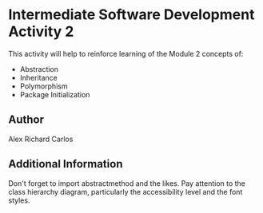 # Intermediate Software Development Activity 2
This activity will help to reinforce learning of the Module 2 concepts of:

- Abstraction
- Inheritance
- Polymorphism
- Package Initialization

## Author
Alex Richard Carlos

## Additional Information
Don't forget to import abstractmethod and the likes. Pay attention to the class hierarchy diagram, particularly the accessibility level and the font styles.
